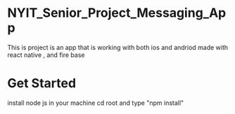 # NYIT_Senior_Project_Messaging_App
This is project is an app that is working with both ios and andriod
made with react native , and fire base 



# Get Started
install node js in your machine 
cd root and type "npm install"


